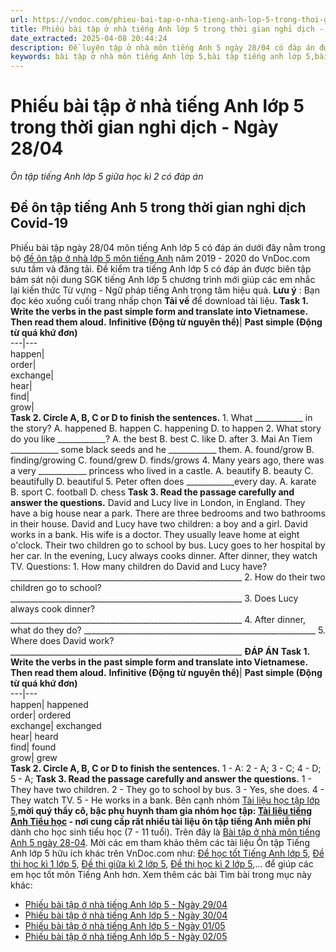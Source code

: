 ```yaml
---
url: https://vndoc.com/phieu-bai-tap-o-nha-tieng-anh-lop-5-trong-thoi-gian-nghi-dich-ngay-28-04-198843
title: Phiếu bài tập ở nhà tiếng Anh lớp 5 trong thời gian nghỉ dịch - Ngày 28/04 - Ôn tập tiếng Anh lớp 5 giữa học kì 2 có đáp án - VnDoc.com
date_extracted: 2025-04-08 20:44:24
description: Đề luyện tập ở nhà môn tiếng Anh 5 ngày 28/04 có đáp án được biên tập dưới nhiều hình thức tự luận & trắc nghiệm tiếng Anh lớp 5 khác nhau giúp các em nâng cao những kỹ năng làm bài thi hiệu quả.
keywords: bài tập ở nhà môn tiếng Anh lớp 5,bài tập tiếng anh lớp 5,bài tập tiếng anh lớp 5 nâng cao,bài tập tết anh 5,bài tập tết tiếng anh lớp 5,bài tập tiếng anh lớp 5 cơ bản,Bài ôn tập ở nhà nghỉ phòng chống dịch bệnh môn tiếng Anh lớp 5,bài tập nghỉ phòng dịch corona,phòng dịch Corona,phòng chống dịch Covid-19,Bài tập tết lớp 5 môn tiếng Anh,bài tập sau tết môn tiếng anh lớp 5,bài tập tết môn tiếng anh lớp 5,bài tập bổ trợ nâng cao tiếng Anh lớp 5,Bài tập phòng dịch Corona lớp 5
---
```


# Phiếu bài tập ở nhà tiếng Anh lớp 5 trong thời gian nghỉ dịch - Ngày 28/04
 _Ôn tập tiếng Anh lớp 5 giữa học kì 2 có đáp án_
## Đề ôn tập tiếng Anh 5 trong thời gian nghỉ dịch Covid-19
Phiếu bài tập ngày 28/04 môn tiếng Anh lớp 5 có đáp án dưới đây nằm trong bộ [đề ôn tập ở nhà lớp 5 môn tiếng Anh](<https://vndoc.com/tieng-anh-lop5>) năm 2019 - 2020 do VnDoc.com sưu tầm và đăng tải. Đề kiểm tra tiếng Anh lớp 5 có đáp án được biên tập bám sát nội dung SGK tiếng Anh lớp 5 chương trình mới giúp các em nhắc lại kiến thức Từ vựng - Ngữ pháp tiếng Anh trọng tâm hiệu quả.
**Lưu ý** : Bạn đọc kéo xuống cuối trang nhấp chọn **Tải về** để download tài liệu.
**Task 1. Write the verbs in the past simple form and translate into Vietnamese. Then read them aloud.**
**Infinitive \(Động từ nguyên thể\)**| **Past simple \(Động từ quá khứ đơn\)**  
---|---  
happen|   
order|   
exchange|   
hear|   
find|   
grow|   
**Task 2. Circle A, B, C or D to finish the sentences.**
1\. What \_\_\_\_\_\_\_\_\_\_\_\_ in the story?
A. happened
B. happen
C. happening
D. to happen
2\. What story do you like \_\_\_\_\_\_\_\_\_\_\_\_?
A. the best
B. best
C. like
D. after
3\. Mai An Tiem \_\_\_\_\_\_\_\_\_\_\_\_ some black seeds and he \_\_\_\_\_\_\_\_\_\_\_\_ them.
A. found/grow
B. finding/growing
C. found/grew
D. finds/grows
4\. Many years ago, there was a very \_\_\_\_\_\_\_\_\_\_\_\_ princess who lived in a castle.
A. beautify
B. beauty
C. beautifully
D. beautiful
5\. Peter often does \_\_\_\_\_\_\_\_\_\_\_\_every day.
A. karate
B. sport
C. football
D. chess
**Task 3. Read the passage carefully and answer the questions.**
David and Lucy live in London, in England. They have a big house near a park. There are three bedrooms and two bathrooms in their house. David and Lucy have two children: a boy and a girl. David works in a bank. His wife is a doctor. They usually leave home at eight o'clock. Their two children go to school by bus. Lucy goes to her hospital by her car. In the evening, Lucy always cooks dinner. After dinner, they watch TV.
Questions:
1\. How many children do David and Lucy have?
\_\_\_\_\_\_\_\_\_\_\_\_\_\_\_\_\_\_\_\_\_\_\_\_\_\_\_\_\_\_\_\_\_\_\_\_\_\_\_\_\_\_\_\_\_\_\_\_\_\_\_\_\_\_\_\_\_\_
2\. How do their two children go to school?
\_\_\_\_\_\_\_\_\_\_\_\_\_\_\_\_\_\_\_\_\_\_\_\_\_\_\_\_\_\_\_\_\_\_\_\_\_\_\_\_\_\_\_\_\_\_\_\_\_\_\_\_\_\_\_\_\_\_
3\. Does Lucy always cook dinner?
\_\_\_\_\_\_\_\_\_\_\_\_\_\_\_\_\_\_\_\_\_\_\_\_\_\_\_\_\_\_\_\_\_\_\_\_\_\_\_\_\_\_\_\_\_\_\_\_\_\_\_\_\_\_\_\_\_\_
4\. After dinner, what do they do?
\_\_\_\_\_\_\_\_\_\_\_\_\_\_\_\_\_\_\_\_\_\_\_\_\_\_\_\_\_\_\_\_\_\_\_\_\_\_\_\_\_\_\_\_\_\_\_\_\_\_\_\_\_\_\_\_\_\_
5\. Where does David work?
\_\_\_\_\_\_\_\_\_\_\_\_\_\_\_\_\_\_\_\_\_\_\_\_\_\_\_\_\_\_\_\_\_\_\_\_\_\_\_\_\_\_\_\_\_\_\_\_\_\_\_\_\_\_\_\_\_\_
**ĐÁP ÁN**
**Task 1. Write the verbs in the past simple form and translate into Vietnamese. Then read them aloud.**
**Infinitive \(Động từ nguyên thể\)**| **Past simple \(Động từ quá khứ đơn\)**  
---|---  
happen| happened  
order| ordered  
exchange| exchanged  
hear| heard  
find| found  
grow| grew  
**Task 2. Circle A, B, C or D to finish the sentences.**
1 - A: 2 - A; 3 - C; 4 - D; 5 - A;
**Task 3. Read the passage carefully and answer the questions.**
1 - They have two children.
2 - They go to school by bus.
3 - Yes, she does.
4 - They watch TV.
5 - He works in a bank.
Bên cạnh nhóm [Tài liệu học tập lớp 5](</goto?u=aHR0cHM6Ly93d3cuZmFjZWJvb2suY29tL2dyb3Vwcy9UYWkubGlldS5ob2MudGFwLmxvcC41LlZORE9DLw%3D%3D>),**mời quý thầy cô, bậc phụ huynh tham gia nhóm học tập: [Tài liệu tiếng Anh Tiểu học](</goto?u=aHR0cHM6Ly93d3cuZmFjZWJvb2suY29tL2dyb3Vwcy90YWlsaWV1dGllbmdhbmh0aWV1aG9jLw%3D%3D>) \- nơi cung cấp rất nhiều tài liệu ôn tập tiếng Anh miễn phí** dành cho học sinh tiểu học \(7 - 11 tuổi\).
Trên đây là [Bài tập ở nhà môn tiếng Anh 5 ngày 28-04](<https://vndoc.com/phieu-bai-tap-o-nha-tieng-anh-lop-5-trong-thoi-gian-nghi-dich-ngay-28-04-198843>). Mời các em tham khảo thêm các tài liệu Ôn tập Tiếng Anh lớp 5 hữu ích khác trên VnDoc.com như: [Để học tốt Tiếng Anh lớp 5](<https://vndoc.com/tieng-anh-lop5>), [Đề thi học kì 1 lớp 5](<https://vndoc.com/de-thi-hoc-ki-1-lop5>), [Đề thi giữa kì 2 lớp 5](<https://vndoc.com/de-thi-giua-ki-2-lop5>), [Đề thi học kì 2 lớp 5](<https://vndoc.com/de-thi-hoc-ki-2-lop5>),... để giúp các em học tốt môn Tiếng Anh hơn.
Xem thêm các bài Tìm bài trong mục này khác:
  * [Phiếu bài tập ở nhà tiếng Anh lớp 5 - Ngày 29/04](</phieu-bai-tap-o-nha-tieng-anh-lop-5-trong-thoi-gian-nghi-dich-ngay-29-04-198850>)
  * [Phiếu bài tập ở nhà tiếng Anh lớp 5 - Ngày 30/04](</phieu-bai-tap-o-nha-tieng-anh-lop-5-trong-thoi-gian-nghi-dich-ngay-30-04-198854>)
  * [Phiếu bài tập ở nhà tiếng Anh lớp 5 - Ngày 01/05](</phieu-bai-tap-o-nha-tieng-anh-lop-5-trong-thoi-gian-nghi-dich-ngay-01-05-198915>)
  * [Phiếu bài tập ở nhà tiếng Anh lớp 5 - Ngày 02/05](</phieu-bai-tap-o-nha-tieng-anh-lop-5-trong-thoi-gian-nghi-dich-ngay-02-05-198921>)

